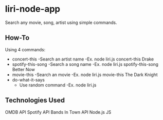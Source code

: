 # liri-node-app

Search any movie, song, artist using simple commands.

## How-To

Using 4 commands:
  - concert-this
    -Search an artist name 
    -Ex. node liri.js concert-this Drake
  - spotify-this-song
    -Search a song name
    -Ex. node liri.js spotify-this-song Better Now
  - movie-this
    -Search an movie 
    -Ex. node liri.js movie-this The Dark Knight
  - do-what-it-says
    - Use random command
    -Ex. node liri.js

## Technologies Used
  OMDB API
  Spotify API
  Bands In Town API
  Node.js
  JS